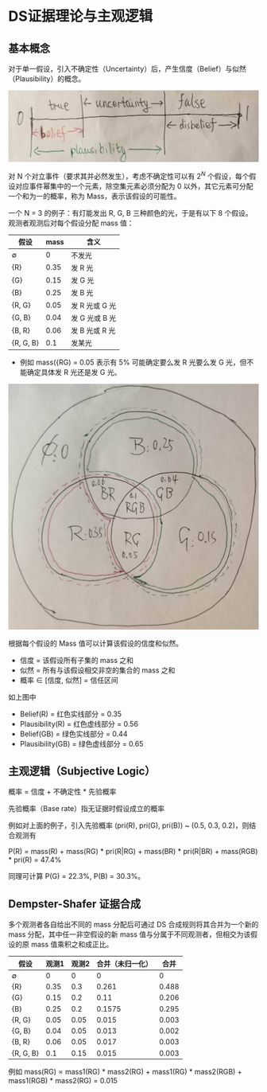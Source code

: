 # DS证据理论与主观逻辑

## 基本概念


对于单一假设，引入不确定性（Uncertainty）后，产生信度（Belief）与似然（Plausibility）的概念。

![Belief, uncertainty and Plausibility](belief-and-plausibility.png)


对 N 个对立事件（要求其并必然发生），考虑不确定性可以有 $2^N$ 个假设，每个假设对应事件幂集中的一个元素，除空集元素必须分配为 0 以外，其它元素可分配一个和为一的概率，称为 Mass，表示该假设的可能性。


一个 N = 3 的例子：有灯能发出 R, G, B 三种颜色的光，于是有以下 8 个假设。观测者观测后对每个假设分配 mass 值：


| 假设        | mass | 含义           |
|-------------|------|----------------|
| $\emptyset$ | 0    | 不发光         |
| {R}         | 0.35 | 发 R 光        |
| {G}         | 0.15 | 发 G 光        |
| {B}         | 0.25 | 发 B 光        |
| {R, G}      | 0.05 | 发 R 光或 G 光 |
| {G, B}      | 0.04 | 发 G 光或 B 光 |
| {B, R}      | 0.06 | 发 B 光或 R 光 |
| {R, G, B}   | 0.1  | 发某光         |

* 例如 mass({RG) = 0.05 表示有 5% 可能确定要么发 R 光要么发 G 光，但不能确定具体发 R 光还是发 G 光。


![Mass](mass.png)


根据每个假设的 Mass 值可以计算该假设的信度和似然。 

* 信度 = 该假设所有子集的 mass 之和
* 似然 = 所有与该假设相交非空的集合的 mass 之和
* 概率 $\in$ [信度, 似然] = 信任区间


如上图中

* Belief(R) = 红色实线部分 = 0.35
* Plausibility(R) = 红色虚线部分 = 0.56
* Belief(GB) = 绿色实线部分 = 0.44
* Plausibility(GB) = 绿色虚线部分 = 0.65


## 主观逻辑（Subjective Logic）

概率 = 信度 + 不确定性 * 先验概率

先验概率（Base rate）指无证据时假设成立的概率


例如对上面的例子，引入先验概率 (pri(R), pri(G), pri(B)) ~ (0.5, 0.3, 0.2)，则结合观测有

P(R) = mass(R) + mass(RG) * pri(R|RG) + mass(BR) * pri(R|BR) + mass(RGB) * pri(R) = 47.4%

同理可计算 P(G) = 22.3%, P(B) = 30.3%。

## Dempster-Shafer 证据合成

多个观测者各自给出不同的 mass 分配后可通过 DS 合成规则将其合并为一个新的 mass 分配，其中任一非空假设的新 mass 值与分属于不同观测者，但相交为该假设的原 mass 值乘积之和成正比。


| 假设        | 观测1 | 观测2 | 合并（未归一化） | 合并  |
|-------------|-------|-------|------------------|-------|
| $\emptyset$ | 0     | 0     | 0                | 0     |
| {R}         | 0.35  | 0.3   | 0.261            | 0.488 |
| {G}         | 0.15  | 0.2   | 0.11             | 0.206 |
| {B}         | 0.25  | 0.2   | 0.1575           | 0.295 |
| {R, G}      | 0.05  | 0.05  | 0.015            | 0.003 |
| {G, B}      | 0.04  | 0.05  | 0.013            | 0.002 |
| {B, R}      | 0.06  | 0.05  | 0.017            | 0.003 |
| {R, G, B}   | 0.1   | 0.15  | 0.015            | 0.003 |

例如 mass(RG) ∝ mass1(RG) * mass2(RG) + mass1(RG) * mass2(RGB) + mass1(RGB) * mass2(RG) = 0.015
